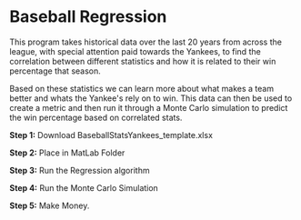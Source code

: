 
# Baseball Regression

This program takes historical data over the last 20 years from across the league, with special attention paid towards the Yankees, to find the correlation between different statistics and how it is related to their win percentage that season. 

Based on these statistics we can learn more about what makes a team better and whats the Yankee's rely on to win. This data can then be used to create a metric and then run it through a Monte Carlo simulation to predict the win percentage based on correlated stats. 

**Step 1:** Download BaseballStatsYankees_template.xlsx 

**Step 2:** Place in MatLab Folder 

**Step 3:** Run the Regression algorithm 

**Step 4:** Run the Monte Carlo Simulation

**Step 5:** Make Money. 
